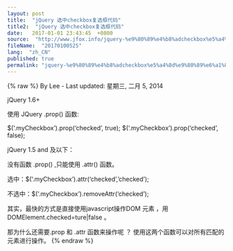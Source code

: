 ```yaml
---
layout: post
title:  "jQuery 选中checkbox复选框代码"
title2:  "jQuery 选中checkbox复选框代码"
date:   2017-01-01 23:43:45  +0800
source:  "http://www.jfox.info/jquery-%e9%80%89%e4%b8%adcheckbox%e5%a4%8d%e9%80%89%e6%a1%86%e4%bb%a3%e7%a0%81.html"
fileName:  "20170100525"
lang:  "zh_CN"
published: true
permalink: "jquery-%e9%80%89%e4%b8%adcheckbox%e5%a4%8d%e9%80%89%e6%a1%86%e4%bb%a3%e7%a0%81.html"
---
```

{% raw %}
By Lee - Last updated: 星期三, 二月 5, 2014

jQuery 1.6+

使用 JQuery .prop() 函数:

$(‘.myCheckbox’).prop(‘checked’, true);
$(‘.myCheckbox’).prop(‘checked’, false);

jQuery 1.5 and 及以下：

没有函数 .prop() ,只能使用  .attr() 函数。

选中：$(‘.myCheckbox’).attr(‘checked’,’checked’);

不选中：$(‘.myCheckbox’).removeAttr(‘checked’);

其实，最快的方式是直接使用javascript操作DOM 元素 ，用 DOMElement.checked=ture|false 。

那为什么还需要.prop 和 .attr 函数来操作呢 ？ 使用这两个函数可以对所有匹配的元素进行操作。
{% endraw %}
